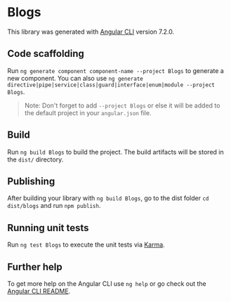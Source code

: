 # Blogs

This library was generated with [Angular CLI](https://github.com/angular/angular-cli) version 7.2.0.

## Code scaffolding

Run `ng generate component component-name --project Blogs` to generate a new component. You can also use `ng generate directive|pipe|service|class|guard|interface|enum|module --project Blogs`.
> Note: Don't forget to add `--project Blogs` or else it will be added to the default project in your `angular.json` file. 

## Build

Run `ng build Blogs` to build the project. The build artifacts will be stored in the `dist/` directory.

## Publishing

After building your library with `ng build Blogs`, go to the dist folder `cd dist/blogs` and run `npm publish`.

## Running unit tests

Run `ng test Blogs` to execute the unit tests via [Karma](https://karma-runner.github.io).

## Further help

To get more help on the Angular CLI use `ng help` or go check out the [Angular CLI README](https://github.com/angular/angular-cli/blob/master/README.md).
